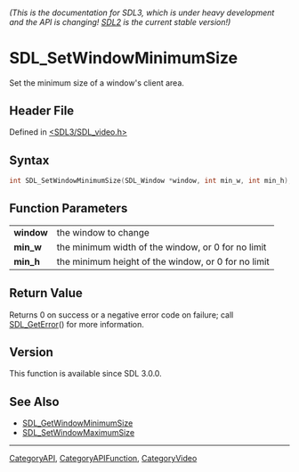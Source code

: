 ###### (This is the documentation for SDL3, which is under heavy development and the API is changing! [SDL2](https://wiki.libsdl.org/SDL2/) is the current stable version!)
# SDL_SetWindowMinimumSize

Set the minimum size of a window's client area.

## Header File

Defined in [<SDL3/SDL_video.h>](https://github.com/libsdl-org/SDL/blob/main/include/SDL3/SDL_video.h)

## Syntax

```c
int SDL_SetWindowMinimumSize(SDL_Window *window, int min_w, int min_h);

```

## Function Parameters

|                |                                                     |
| -------------- | --------------------------------------------------- |
| **window**     | the window to change                                |
| **min_w**      | the minimum width of the window, or 0 for no limit  |
| **min_h**      | the minimum height of the window, or 0 for no limit |

## Return Value

Returns 0 on success or a negative error code on failure; call
[SDL_GetError](SDL_GetError)() for more information.

## Version

This function is available since SDL 3.0.0.

## See Also

* [SDL_GetWindowMinimumSize](SDL_GetWindowMinimumSize)
* [SDL_SetWindowMaximumSize](SDL_SetWindowMaximumSize)

----
[CategoryAPI](CategoryAPI), [CategoryAPIFunction](CategoryAPIFunction), [CategoryVideo](CategoryVideo)
<!-- #See the Style Guide for instructions on editing the footer. -->


